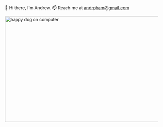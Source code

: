 
👋  Hi there, I'm Andrew.
📫  Reach me at andrpham@gmail.com

<img src="https://i.imgur.com/eOgFPpy.jpeg" alt="happy dog on computer" height="350px" width="530px" />



<!---
andrewphm/andrewphm is a ✨ special ✨ repository because its `README.md` (this file) appears on your GitHub profile.
You can click the Preview link to take a look at your changes.
--->
